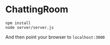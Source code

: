 # ChattingRoom

```
npm install
node server/server.js
```
And then point your browser to `localhost:3000`
